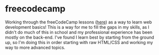 # freecodecamp
Working through the freeCodeCamp lessons ([here](https://www.freecodecamp.org/learn)) as a way to learn web development basics! This is a way for me to fill the gaps in my skills, as I didn't do much of this in school and my professional experience has been mostly on the back-end. I've found I learn best by starting from the ground up, so I'm doing this in order starting with raw HTML/CSS and working my way to more advanced topics.
